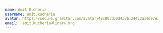 ```yaml
---
name: Amit Kucheria
username: amit.kucheria
avatar: https://secure.gravatar.com/avatar/48c003d60d437b1344c2aa4d97e320d9?s=32&d=blank&r=g
email: 	amit.kucheria@linaro.org
---
```

